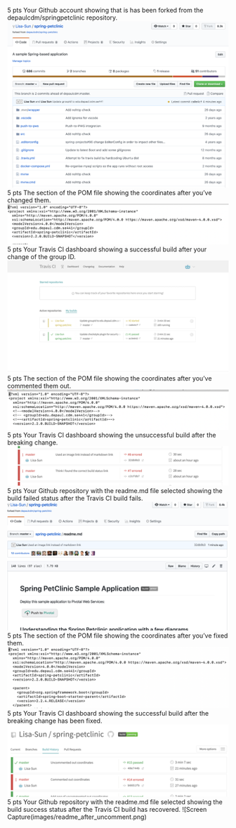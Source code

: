 5 pts Your Github account showing that is has been forked from the depaulcdm/springpetclinic repository.
![Screen Capture](images/successful_fork.png)
5 pts The section of the POM file showing the coordinates after you’ve changed them.
![Screen Capture](images/first_change_coord.png)
5 pts Your Travis CI dashboard showing a successful build after your change of the group
ID.
![Screen Capture](images/successful_first_build.png)
5 pts The section of the POM file showing the coordinates after you’ve commented them
out.
![Screen Capture](images/commented_out.png)
5 pts Your Travis CI dashboard showing the unsuccessful build after the breaking change.
![Screen Capture](images/travis_build_fail.png)
5 pts Your Github repository with the readme.md file selected showing the build failed
status after the Travis CI build fails.
![Screen Capture](images/git_build_fail.png)
5 pts The section of the POM file showing the coordinates after you’ve fixed them.
![Screen Capture](images/uncommented_out.png)
5 pts Your Travis CI dashboard showing the successful build after the breaking change has
been fixed.
![Screen Capture](images/successful_build_after_uncomment.png)
5 pts Your Github repository with the readme.md file selected showing the build success
status after the Travis CI build has recovered.
![Screen Capture(images/readme_after_uncomment.png)

